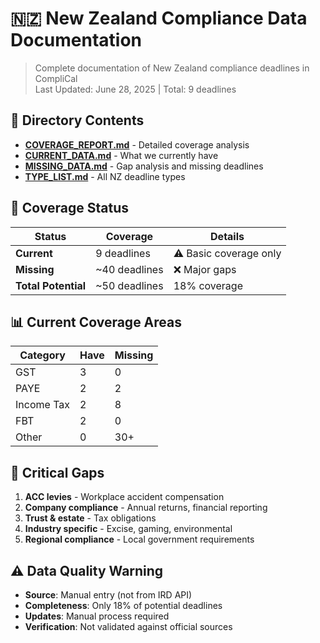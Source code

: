 # 🇳🇿 New Zealand Compliance Data Documentation

> Complete documentation of New Zealand compliance deadlines in CompliCal  
> Last Updated: June 28, 2025 | Total: 9 deadlines

## 📁 Directory Contents

- **[COVERAGE_REPORT.md](./COVERAGE_REPORT.md)** - Detailed coverage analysis
- **[CURRENT_DATA.md](./CURRENT_DATA.md)** - What we currently have
- **[MISSING_DATA.md](./MISSING_DATA.md)** - Gap analysis and missing deadlines
- **[TYPE_LIST.md](./TYPE_LIST.md)** - All NZ deadline types

## 🚨 Coverage Status

| Status | Coverage | Details |
|--------|----------|---------|
| **Current** | 9 deadlines | ⚠️ Basic coverage only |
| **Missing** | ~40 deadlines | ❌ Major gaps |
| **Total Potential** | ~50 deadlines | 18% coverage |

## 📊 Current Coverage Areas

| Category | Have | Missing |
|----------|------|---------|
| GST | 3 | 0 |
| PAYE | 2 | 2 |
| Income Tax | 2 | 8 |
| FBT | 2 | 0 |
| Other | 0 | 30+ |

## 🎯 Critical Gaps

1. **ACC levies** - Workplace accident compensation
2. **Company compliance** - Annual returns, financial reporting
3. **Trust & estate** - Tax obligations
4. **Industry specific** - Excise, gaming, environmental
5. **Regional compliance** - Local government requirements

## ⚠️ Data Quality Warning

- **Source**: Manual entry (not from IRD API)
- **Completeness**: Only 18% of potential deadlines
- **Updates**: Manual process required
- **Verification**: Not validated against official sources